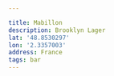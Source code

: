 ```yaml
---

title: Mabillon
description: Brooklyn Lager
lat: '48.8530297'
lon: '2.3357003'
address: France
tags: bar
---
```

